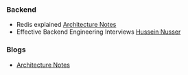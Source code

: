 
### Backend

- Redis explained [Architecture Notes](https://architecturenotes.co/redis/)
- Effective Backend Engineering Interviews [Hussein Nusser](https://medium.com/@hnasr/i-ask-this-question-to-every-backend-engineer-i-interview-8dd972648bb8)

### Blogs
- [Architecture Notes](https://architecturenotes.co/)